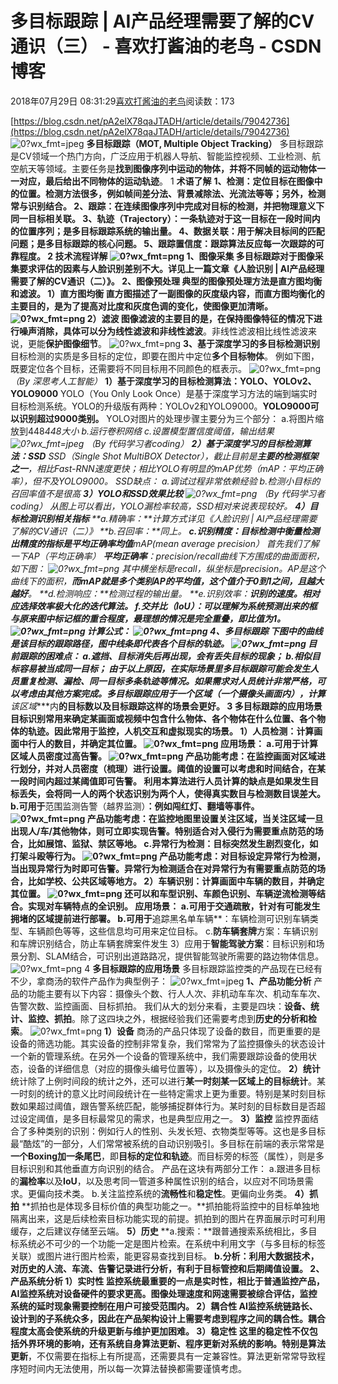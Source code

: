 
# 多目标跟踪 | AI产品经理需要了解的CV通识（三） - 喜欢打酱油的老鸟 - CSDN博客


2018年07月29日 08:31:29[喜欢打酱油的老鸟](https://me.csdn.net/weixin_42137700)阅读数：173


[https://blog.csdn.net/pA2elX78qaJTADH/article/details/79042736](https://blog.csdn.net/pA2elX78qaJTADH/article/details/79042736)
![0?wx_fmt=jpeg](https://ss.csdn.net/p?https://mmbiz.qpic.cn/mmbiz_jpg/TS56qMjSfEgQfibmsaAUloxbkhM0aksZ6zt9dsMgd4jPuIEVnoDRBViaSJCibHA0Jvlzibv9Hu2qCBibTRBakI9S70g/0?wx_fmt=jpeg)
**多目标跟踪（MOT, Multiple Object Tracking）**
多目标跟踪是CV领域一个热门方向，广泛应用于机器人导航、智能监控视频、工业检测、航空航天等领域。主要任务是**找到图像序列中运动的物体，并将不同帧的运动物体一一对应，最后给出不同物体的运动轨迹**。
1
**术语了解**
**1、检测：定位目标在图像中的位置。**检测方法很多，例如帧间差分法、背景减除法、光流法等等；另外，检测常与识别结合。
**2、跟踪：**在连续图像序列中完成对目标的检测，并把物理意义下同一目标相关联。
**3、轨迹（Trajectory）：**一条轨迹对于这一目标在一段时间内的位置序列；是多目标跟踪系统的输出量。
**4、数据关联：**用于解决目标间的匹配问题；是多目标跟踪的核心问题。
**5、跟踪置信度：**跟踪算法反应每一次跟踪的可靠程度。
2
**技术流程详解**
![0?wx_fmt=png](https://ss.csdn.net/p?https://mmbiz.qpic.cn/mmbiz_png/TS56qMjSfEgQfibmsaAUloxbkhM0aksZ6m7uYwP4Fsa3xicLcrZOzOjwsquMMmzKFUnfXGZvcBsPD6XibmJLBFic5g/0?wx_fmt=png)
**1、图像采集**
多目标跟踪对于图像采集要求评估的因素与人脸识别差别不大。详见上一篇文章《人脸识别 | AI产品经理需要了解的CV通识（二）》。
**2、图像预处理**
典型的图像预处理方法是**直方图均衡**和**滤波**。
**1）直方图均衡**
直方图描述了一副图像的灰度级内容，而直方图均衡化的主要目的，是为了**提高对比度和灰度色调的变化，使图像更加清晰**。
![0?wx_fmt=png](https://ss.csdn.net/p?https://mmbiz.qpic.cn/mmbiz_png/TS56qMjSfEgQfibmsaAUloxbkhM0aksZ6jwNan5KBFVGpmeyUPLuf4vf0k1wHBKl2Uk9aLKbH2U29FN864hPmwQ/0?wx_fmt=png)
**2）滤波**
图像滤波的主要目的是，在保持图像特征的情况下进行噪声消除，具体可以分为**线性滤波**和**非线性滤波**。非线性滤波相比线性滤波来说，更能**保护图像细节**。
![0?wx_fmt=png](https://ss.csdn.net/p?https://mmbiz.qpic.cn/mmbiz_png/TS56qMjSfEgQfibmsaAUloxbkhM0aksZ6aZEy1QL5XYROz3yx5YpaYbqmrTxjJv9Dbm8cO3ARNOpnsPZoiajaUJg/0?wx_fmt=png)
**3、基于深度学习的多目标检测识别**
目标检测的实质是多目标的定位，即要在图片中定位**多个目标物体**。
例如下图，既要定位各个目标，还需要将不同目标用不同颜色的框表示。
![0?wx_fmt=png](https://ss.csdn.net/p?https://mmbiz.qpic.cn/mmbiz_png/TS56qMjSfEgQfibmsaAUloxbkhM0aksZ6RzcUq5Tjqic2Jw7Jg2BTRlZUsl28EKaa9YyRcj5jKia4gtXPoANTZABw/0?wx_fmt=png)
*（By 深思考人工智能）*
**1）基于深度学习的目标检测算法：YOLO、YOLOv2、YOLO9000**
YOLO（You Only Look Once）是基于深度学习方法的端到端实时目标检测系统。YOLO的升级版有两种：YOLOv2和YOLO9000。**YOLO9000可以识别超过9000类别。**
YOLO对图片的处理步骤主要分为三个部分：
a.将图片缩放到448*448大小
b.运行卷积网络
c.设置模型置信度阈值，输出结果
![0?wx_fmt=jpeg](https://ss.csdn.net/p?https://mmbiz.qpic.cn/mmbiz_jpg/TS56qMjSfEgQfibmsaAUloxbkhM0aksZ62NsqZSZ95dHD2JvTPwv1RV2jicIsGDReR3ElMUhg2UEiaDc81kI4Mibsw/0?wx_fmt=jpeg)
*（By 代码学习者coding）*
**2）基于深度学习的目标检测算法：SSD**
SSD（Single Shot MultiBOX Detector），截止目前是**主要的检测框架之一**，相比Fast-RNN速度更快；相比YOLO有明显的mAP优势（mAP：平均正确率），但不及YOLO9000。
SSD缺点：
a.调试过程非常依赖经验
b.检测小目标的召回率值不是很高
**3）YOLO和SSD效果比较**
![0?wx_fmt=png](https://ss.csdn.net/p?https://mmbiz.qpic.cn/mmbiz_png/TS56qMjSfEgQfibmsaAUloxbkhM0aksZ6D8djNExA42u9B2yaPSDBNjazCvAVyZ0KiaQjMmRAtyp2FbLKibaYaH1Q/0?wx_fmt=png)
*（By 代码学习者coding）*
从图上可以看出，YOLO漏检率较高，SSD相对来说表现较好。
**4）目标检测识别相关指标**
**a.精确率：**计算方式详见《人脸识别 | AI产品经理需要了解的CV通识（二）》
**b.召回率：**同上。
**c.识别精度：**目标检测中衡量检测出精度的指标是**平均正确率均值**mAP(mean average precision）
首先我们了解一下AP（平均正确率）
**平均正确率**：precision/recall曲线下方围成的曲面面积，如下图：
![0?wx_fmt=png](https://ss.csdn.net/p?https://mmbiz.qpic.cn/mmbiz_png/TS56qMjSfEgQfibmsaAUloxbkhM0aksZ61tlHs9K0MHXA2KGfUj2Gak9sBcA1nE2XgvzsRHjwdpLEWtLHIxybng/0?wx_fmt=png)
其中横坐标是recall，纵坐标是precision。AP是这个曲线下的面积，**而mAP就是多个类别AP的平均值，这个值介于0到1之间，且越大越好**。
**d.检测响应：**检测过程的输出量。
**e.识别效率：**识别的速度。相对应选择效率极大化的迭代算法。
**f.交并比（IoU）：**可以理解为系统预测出来的框与原来图中标记框的重合程度，最理想的情况是完全重叠，即比值为1。
![0?wx_fmt=png](https://ss.csdn.net/p?https://mmbiz.qpic.cn/mmbiz_png/TS56qMjSfEgQfibmsaAUloxbkhM0aksZ6NnywKciapAfuXNdkwiaXGC2LaCv6kzZS5icAr870qGMAmDVOXsXN7Ol4g/0?wx_fmt=png)
计算公式：
![0?wx_fmt=png](https://ss.csdn.net/p?https://mmbiz.qpic.cn/mmbiz_png/TS56qMjSfEgQfibmsaAUloxbkhM0aksZ6f2licGbNmq9Etia4MAibGrG4L2DQD3H0Gh1gEISmxiaiaibU41PXXbGVNfXQ/0?wx_fmt=png)
**4、多目标跟踪**
下图中的曲线是该目标的跟踪路径，图中线条即代表各个目标的**轨迹**。
![0?wx_fmt=png](https://ss.csdn.net/p?https://mmbiz.qpic.cn/mmbiz_png/TS56qMjSfEgQfibmsaAUloxbkhM0aksZ61mia8olTdQwSODaliaIes0x7PqcypHMrAqaGdf3MgC6wAu5HNpYUeJow/0?wx_fmt=png)
目前跟踪的困难点：
a.遮挡、目标消失后再出现，会有丢失目标的现象；
b.相似目标容易被当成同一目标；
由于以上原因，在实际场景里多目标跟踪可能会发生人员重复检测、漏检、同一目标多条轨迹等情况。如果需求对人员统计非常严格，可以考虑由其他方案完成。多目标跟踪应用于一个区域（一个摄像头画面内），计算**该区域****内**的目标数以及目标跟踪这样的场景会更好。
3
**多目标跟踪的应用场景**
目标识别常用来确定某画面或视频中包含什么物体、各个物体在什么位置、各个物体的轨迹。因此常用于监控，人机交互和虚拟现实的场景。
**1）人员检测：**计算画面中行人的数目，并确定其位置。
![0?wx_fmt=png](https://ss.csdn.net/p?https://mmbiz.qpic.cn/mmbiz_png/TS56qMjSfEgQfibmsaAUloxbkhM0aksZ6aTodWeAS6k2jNLjTvyjNZMhcf4y0cfnwMMy95Dqa7USklf6f2dZmiaw/0?wx_fmt=png)
应用场景：
a.可用于计算区域**人员密度过高告警**。
![0?wx_fmt=png](https://ss.csdn.net/p?https://mmbiz.qpic.cn/mmbiz_png/TS56qMjSfEgQfibmsaAUloxbkhM0aksZ6qBchF2282mwTib01exWM9Fmic9kCUBM4lnt0L2hnPWDXkvHNQXLOkHGw/0?wx_fmt=png)
产品功能考虑：在监控画面对区域进行划分，并对人员密度（梳理）进行设置。阈值的设置可以考虑和时间结合，在某一段时间内超过某阈值即可告警。
利用本算法进行人员计算的缺点是如果发生目标丢失，会将同一人的两个状态识别为两个人，使得真实数目与检测数目误差大。
b.可用于**范围监测告警（越界监测）**：例如闯红灯、翻墙等事件。
![0?wx_fmt=png](https://ss.csdn.net/p?https://mmbiz.qpic.cn/mmbiz_png/TS56qMjSfEgQfibmsaAUloxbkhM0aksZ6UHEw1wDpq5KUaaTPBhvWH9LlI0cpHTFjr79ERL2D4qiaIZccL0grib6g/0?wx_fmt=png)
产品功能考虑：在监控地图里设置关注区域，当关注区域一旦出现人/车/其他物体，则可立即实现告警。特别适合对入侵行为需要重点防范的场合，比如展馆、监狱、禁区等地。
c.**异常行为检测**：目标突然发生剧烈变化，如打架斗殴等行为。
![0?wx_fmt=png](https://ss.csdn.net/p?https://mmbiz.qpic.cn/mmbiz_png/TS56qMjSfEgQfibmsaAUloxbkhM0aksZ66lrKQZ9ibNqN771TU2giartcmlT7W0KAW8LseYQaCRMellKSIu9pn9xA/0?wx_fmt=png)
产品功能考虑：对目标设定异常行为检测，当出现异常行为时即可告警。异常行为检测适合在对异常行为有需要重点防范的场合，比如学校、公共区域等地方。
**2）车辆识别：**计算画面中车辆的数目，并确定其位置。
![0?wx_fmt=png](https://ss.csdn.net/p?https://mmbiz.qpic.cn/mmbiz_png/TS56qMjSfEgQfibmsaAUloxbkhM0aksZ60PFgy3qGkZulWYaRRbeOYaAJMHxckeERDkPdlicyx7rMCPiavMWCyrNg/0?wx_fmt=png)
还可以和车型识别、车颜色识别、车辆逆流检测等结合。实现对车辆特点的全识别。
应用场景：
a.可用于**交通疏散**，针对有可能发生拥堵的区域提前进行部署。
b.可用于**追踪黑名单车辆**：车辆检测可识别车辆类型、车辆颜色等等，这些信息均可用来定位目标。
c.**防车辆套牌**方案：车辆识别和车牌识别结合，防止车辆套牌案件发生
3）应用于**智能驾驶方案**：目标识别和场景分割、SLAM结合，可识别出道路路况，提供智能驾驶所需要的路边物体信息。
![0?wx_fmt=png](https://ss.csdn.net/p?https://mmbiz.qpic.cn/mmbiz_png/TS56qMjSfEgQfibmsaAUloxbkhM0aksZ6BKKm1p8aYbicalUz0HWJAOibTA52hnbSOIiaXEjzehDeDqUPIz1DAqMOg/0?wx_fmt=png)
4
**多目标跟踪的应用场景**
多目标跟踪监控类的产品现在已经有不少，拿商汤的软件产品作为典型例子：
![0?wx_fmt=jpeg](https://ss.csdn.net/p?https://mmbiz.qpic.cn/mmbiz_jpg/TS56qMjSfEgQfibmsaAUloxbkhM0aksZ6NTsiaxX5haqTgkwXpnB5b2gFAWNEpic53ebapic51stpkWogfHmoAXkzg/0?wx_fmt=jpeg)
**1、产品功能分析**
产品的功能主要有以下内容：摄像头个数、行人人次、非机动车车次、机动车车次、告警次数、监控画面、目标抓拍。
我们从大的划分来看，主要是四块：**设备、统计、监控、抓拍**。除了这四块之外，根据经验我们还需要考虑到**历史的分析和检索**。
![0?wx_fmt=png](https://ss.csdn.net/p?https://mmbiz.qpic.cn/mmbiz_png/TS56qMjSfEgQfibmsaAUloxbkhM0aksZ66ylkJSluScPyTsM7mohvldeQloiaG1IteyzDvJjsibDoy369E6wibL6DA/0?wx_fmt=png)
**1）设备**
商汤的产品只体现了设备的数目，而更重要的是设备的筛选功能。其实设备的控制非常复杂，我们常常为了监控摄像头的状态设计一个新的管理系统。在另外一个设备的管理系统中，我们需要跟踪设备的使用状态，设备的详细信息（对应的摄像头编号位置等），以及摄像头的定位。
**2）统计**
统计除了上例时间段的统计之外，还可以进行**某一时刻某一区域上的目标统计**。某一时刻的统计的意义比时间段统计在一些特定需求上更为重要。特别是某时刻目标数如果超过阈值，跟告警系统匹配，能够捕捉群体行为。某时刻的目标数目是否超过设定阈值，是多目标最常见的需求，也是典型应用之一。
**3）监控**
监控界面结合了多种类别的识别：例如行人的性别、头发长短、衣物类型等等。这也是多目标最“酷炫”的一部分，人们常常被系统的自动识别吸引。多目标在前端的表示常常是**一个Boxing加一条尾巴**，即**目标的定位和轨迹**。而目标旁的标签（属性），则是多目标识别和其他垂直方向识别的结合。
产品在这块有两部分工作：
a.跟进多目标的**漏检率**以及**IoU**，以及思考同一管道多种属性识别的结合，以应对不同场景需求。更偏向技术类。
b.关注监控系统的**流畅性**和**稳定性**。更偏向业务类。
**4）抓拍**
**抓拍也是体现多目标价值的典型功能之一。**抓拍能将监控中的目标单独地隔离出来，这是后续检索目标功能实现的前提。抓拍到的图片在界面展示时可利用缓存，之后建议存储至云端。
**5）历史**
**a.搜索：**跟普通搜索系统相比，多目标系统必不可少的一个功能一定是图片检索。在系统中利用文字（与多目标的标签关联）或图片进行图片检索，能更容易查找到目标。
**b.分析：**利用大数据技术，对历史的人流、车流、告警记录进行分析，有利于目标管控和后期阈值设置。
**2、产品系统分析**
**1）实时性**
监控系统最重要的一点是实时性，相比于普通监控产品，AI监控系统对设备硬件的要求更高。图像处理速度和网速需要被综合评估，监控系统的延时现象需要控制在用户可接受范围内。
**2）耦合性**
AI监控系统链路长、设计到的子系统众多，因此在产品架构设计上需要考虑到程序之间的耦合性。耦合程度太高会使系统的升级更新与维护更加困难。
**3）稳定性**
这里的稳定性不仅包括外界环境的影响，还有系统自身算法更新、程序更新对系统的影响。特别是**算法更新**，不仅需要在指标上有所提高，还需要具有一定兼容性。算法更新常常导致程序短时间内无法使用，所以每一次算法替换都需要谨慎考虑。

